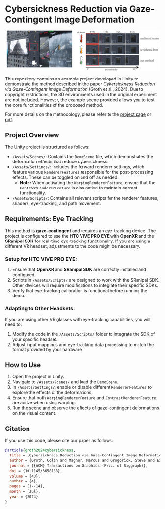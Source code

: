 # Cybersickness Reduction via Gaze-Contingent Image Deformation

![Awesome teaser here](teaser.jpg)

This repository contains an example project developed in Unity to demonstrate the method described in the paper *Cybersickness Reduction via Gaze-Contingent Image Deformation* (Groth et al., 2024). Due to copyright restrictions, the 3D environments used in the original experiment are not included. However, the example scene provided allows you to test the core functionalities of the proposed method.

For more details on the methodology, please refer to the [project page](https://graphics.tu-bs.de/publications/groth2024cybersickness) or [pdf](https://graphics.tu-bs.de/upload/publications/TOG24_Groth_sickness.pdf).

## Project Overview
The Unity project is structured as follows:

- `/Assets/Scenes/`: Contains the `DemoScene` file, which demonstrates the deformation effects that reduce cybersickness.
- `/Assets/Settings/`: Includes the forward renderer settings, which feature various `RendererFeatures` responsible for the post-processing effects. These can be toggled on and off as needed.
    - **Note:** When activating the `WarpingRendererFeature`, ensure that the `ContrastRendererFeature` is also active to maintain correct functionality.
- `/Assets/Scripts/`: Contains all relevant scripts for the renderer features, shaders, eye-tracking, and path movement.

## Requirements: Eye Tracking

This method is **gaze-contingent** and requires an eye-tracking device. The project is configured to use the **HTC VIVE PRO EYE** with **OpenXR** and the **SRanipal SDK** for real-time eye-tracking functionality. If you are using a different VR headset, adjustments to the code might be necessary.

### Setup for HTC VIVE PRO EYE:
1. Ensure that **OpenXR** and **SRanipal SDK** are correctly installed and configured.
2. Scripts in `/Assets/Scripts/` are designed to work with the SRanipal SDK. Other devices will require modifications to integrate their specific SDKs.
3. Verify that eye-tracking calibration is functional before running the demo.

### Adapting to Other Headsets:
If you are using other VR glasses with eye-tracking capabilities, you will need to:
1. Modify the code in the `/Assets/Scripts/` folder to integrate the SDK of your specific headset.
2. Adjust input mappings and eye-tracking data processing to match the format provided by your hardware.

## How to Use
1. Open the project in Unity.
2. Navigate to `/Assets/Scenes/` and load the `DemoScene`.
3. In `/Assets/Settings/`, enable or disable different `RendererFeatures` to explore the effects of the deformations.
4. Ensure that both `WarpingRendererFeature` and `ContrastRendererFeature` are active when using warping.
5. Run the scene and observe the effects of gaze-contingent deformations on the visual content.

## Citation
If you use this code, please cite our paper as follows:

```bibtex
@article{groth2024cybersickness,
  title = {Cybersickness Reduction via Gaze-Contingent Image Deformation},
  author = {Groth, Colin and Magnor, Marcus and Grogorick, Steve and Eisemann, Martin and Didyk, Piotr},
  journal = {{ACM} Transactions on Graphics (Proc. of Siggraph)},
  doi = {10.1145/3658138},
  volume = {43},
  number = {4},
  pages = {1--14},
  month = {Jul},
  year = {2024}
}
